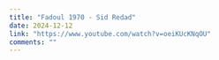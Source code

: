 ```yaml
---
title: "Fadoul 1970 - Sid Redad"
date: 2024-12-12
link: "https://www.youtube.com/watch?v=oeiKUcKNqOU"
comments: ""
---
```


